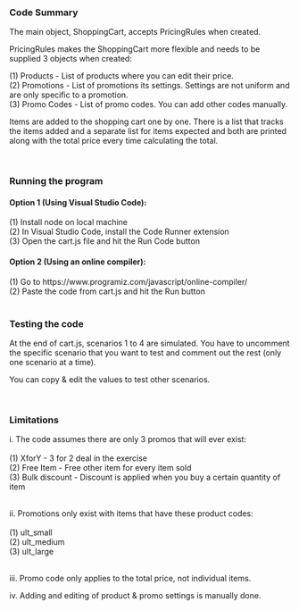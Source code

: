 <h3>Code Summary</h3>

The main object, ShoppingCart, accepts PricingRules when created.

PricingRules makes the ShoppingCart more flexible and needs to be supplied 3 objects when created:

(1) Products - List of products where you can edit their price. <br/>
(2) Promotions - List of promotions its settings. Settings are not uniform and are only specific to a promotion. <br/>
(3) Promo Codes - List of promo codes. You can add other codes manually. <br/>

Items are added to the shopping cart one by one. There is a list that tracks the items added and 
a separate list for items expected and both are printed along with the total price every time calculating
the total. 

<br/>

<h3>Running the program</h3>

<h4>Option 1 (Using Visual Studio Code):</h4>

(1) Install node on local machine <br/>
(2) In Visual Studio Code, install the Code Runner extension <br/>
(3) Open the cart.js file and hit the Run Code button <br/>

<h4>Option 2 (Using an online compiler):</h4>
(1) Go to https://www.programiz.com/javascript/online-compiler/ <br/>
(2) Paste the code from cart.js and hit the Run button <br/>

<br/>

<h3>Testing the code</h3>

At the end of cart.js, scenarios 1 to 4 are simulated. You have to
uncomment the specific scenario that you want to test and comment out the rest
(only one scenario at a time).

You can copy & edit the values to test other scenarios.

<br/>

<h3>Limitations</h3>

i. The code assumes there are only 3 promos that will ever exist: <br/><br/>
  (1) XforY - 3 for 2 deal in the exercise <br/>
  (2) Free Item - Free other item for every item sold <br/>
  (3) Bulk discount - Discount is applied when you buy a certain quantity of item <br/><br/>

ii. Promotions only exist with items that have these product codes: <br/><br/>
  (1) ult_small <br/>
  (2) ult_medium <br/>
  (3) ult_large <br/><br/>

iii. Promo code only applies to the total price, not individual items.

iv. Adding and editing of product & promo settings is manually done.
  
